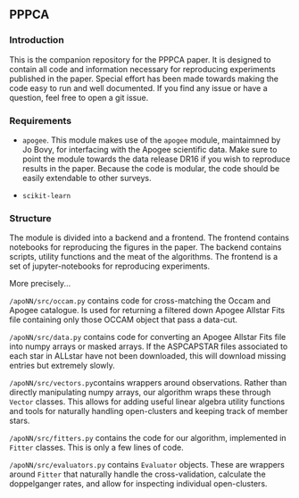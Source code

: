 ## PPPCA

### Introduction

This is the companion repository for the PPPCA paper. It is designed to contain all code and information necessary for reproducing experiments published in the paper. Special effort has been made towards making the code easy to run and well documented. If you find any issue or have a question, feel free to open a git issue.

### Requirements

- `apogee`. This module makes use of the `apogee` module, maintaimned by Jo Bovy, for interfacing with the Apogee scientific data. Make sure to point the module towards the data release DR16 if you wish to reproduce results in the paper. Because the code is modular, the code should be easily extendable to other surveys.

- `scikit-learn`

### Structure

The module is divided into a backend and a frontend. The frontend contains notebooks for reproducing the figures in the paper. The backend contains scripts, utility functions and the meat of the algorithms. The frontend is a set of jupyter-notebooks for reproducing experiments.

More precisely...

`/apoNN/src/occam.py` contains code for cross-matching the Occam and Apogee catalogue. Is used for returning a filtered down Apogee Allstar Fits file containing only those OCCAM object that pass a data-cut.

`/apoNN/src/data.py` contains code for converting an Apogee Allstar Fits file into numpy arrays or masked arrays. If the ASPCAPSTAR files associated to each star in ALLstar have not been downloaded, this will download missing entries but extremely slowly.


`/apoNN/src/vectors.py`contains wrappers around observations. Rather than directly manipulating numpy arrays, our algorithm wraps these through `Vector` classes. This allows for adding useful linear algebra utility functions and tools for naturally handling open-clusters and keeping track of member stars. 

`/apoNN/src/fitters.py` contains the code for our algorithm, implemented in `Fitter` classes. This is only a few lines of code.

`/apoNN/src/evaluators.py` contains `Evaluator` objects. These are wrappers around `Fitter` that naturally handle the cross-validation, calculate the doppelganger rates, and allow for inspecting individual open-clusters.  
